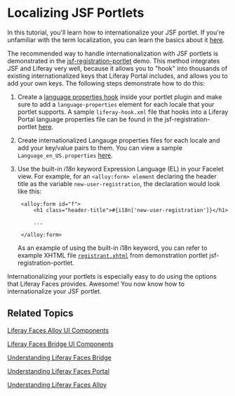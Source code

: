 # Localizing JSF Portlets [](id=localizing-jsf-portlets)

In this tutorial, you'll learn how to internationalize your JSF portlet. If
you're unfamiliar with the term localization, you can learn the basics about it
[here](http://en.wikipedia.org/wiki/Internationalization_and_localization).

The recommended way to handle internationalization with JSF portlets is
demonstrated in the [jsf-registration-portlet](https://github.com/liferay/liferay-faces-portal/blob/2.0.0/demo/jsf-registration-portlet)
demo. This method integrates JSF and Liferay very well, because it allows you to
"hook" into thousands of existing internationalized keys that Liferay Portal
includes, and allows you to add your own keys. The following steps demonstrate
how to do this:
   
1. Create a [language properties hook](/develop/tutorials/-/knowledge_base/6-2/overriding-language-properties-using-a-hook)
   inside your portlet plugin and make sure to add a `language-properties`
   element for each locale that your portlet supports. A sample
   `liferay-hook.xml` file that hooks into a Liferay Portal language properties
   file can be found in the jsf-registration-portlet
   [here](https://github.com/liferay/liferay-faces-portal/blob/2.0.0/demo/jsf-registration-portlet/src/main/webapp/WEB-INF/liferay-hook.xml).

2. Create internationalized Langauge properties files for each locale and add
   your key/value pairs to them. You can view a sample
   `Language_en_US.properties` [here](https://github.com/liferay/liferay-faces-portal/blob/2.0.0/demo/jsf-registration-portlet/src/main/resources/Language_en_US.properties).

3. Use the built-in *i18n* keyword Expression Language (EL) in your Facelet
   view. For example, for an `<alloy:form> element` declaring the header title as
   the variable `new-user-registration`, the declaration would look like this:

        <alloy:form id="f">
            <h1 class="header-title">#{i18n['new-user-registration']}</h1>

            ...

        </alloy:form>

    As an example of using the built-in i18n keyword, you can refer to example
    XHTML file [`registrant.xhtml`](https://github.com/liferay/liferay-faces-portal/blob/2.0.0/demo/jsf-registration-portlet/src/main/webapp/WEB-INF/views/registrant.xhtml)
    from demonstration portlet jsf-registration-portlet.

Internationalizing your portlets is especially easy to do using the options that
Liferay Faces provides. Awesome! You now know how to internationalize your JSF
portlet. 

## Related Topics [](id=related-topics)

[Liferay Faces Alloy UI Components](/develop/tutorials/-/knowledge_base/6-2/liferay-faces-alloy-ui-components)

[Liferay Faces Bridge UI Components](/develop/tutorials/-/knowledge_base/6-2/liferay-faces-bridge-ui-components)

[Understanding Liferay Faces Bridge](/develop/tutorials/-/knowledge_base/6-2/understanding-liferay-faces-bridge)

[Understanding Liferay Faces Portal](/develop/tutorials/-/knowledge_base/6-2/understanding-liferay-faces-portal)

[Understanding Liferay Faces Alloy](/develop/tutorials/-/knowledge_base/6-2/understanding-liferay-faces-alloy)

